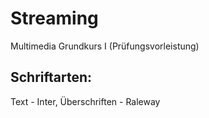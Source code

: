 ﻿# Streaming

Multimedia Grundkurs I
(Prüfungsvorleistung)

## Schriftarten: 
Text - Inter, Überschriften - Raleway